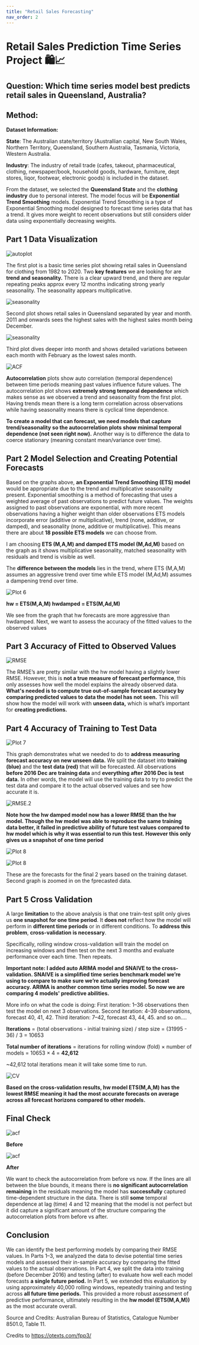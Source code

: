 ```yaml
---
title: "Retail Sales Forecasting"
nav_order: 2
---
```


# **Retail Sales Prediction Time Series Project 🛍️📈**

## **Question: Which time series model best predicts retail sales in Queensland, Australia?**

## Method:

**Dataset Information:**

**State**: The Australian state/territory (Australlian capital, New South Wales, Northern Territory, Queensland, Southern Australia, Tasmania, Victoria, Western Australia.

**Industry**:	The industry of retail trade (cafes, takeout, pharmaceutical, clothing, newspaper/book, household goods, hardware, furniture, dept stores, liqor, footwear, electronic goods) is included in the dataset. 

From the dataset, we selected the **Queensland State** and the **clothing industry** due to personal interest. The model focus will be **Exponential Trend Smoothing** models. Exponential Trend Smoothing is a type of Exponential Smoothing model designed to forecast time series data that has a trend. It gives more weight to recent observations but still considers older data using exponentially decreasing weights.

## Part 1 Data Visualization

![autoplot](./Retail.sales.project_files/images/unnamed-chunk-1-1.png)

The first plot is a basic time series plot showing retail sales in Queensland for clothing from 1982 to 2020. Two **key features** we are looking for are **trend and seasonality.** There is a clear upward trend, and there are regular repeating peaks approx every 12 months indicating strong yearly seasonality. The seasonality appears multiplicative. 

![seasonality](./Retail.sales.project_files/images/unnamed-chunk-1-2.png)

Second plot shows retail sales in Queensland separated by year and month. 2011 and onwards sees the highest sales with the highest sales month being December.


![seasonality](./Retail.sales.project_files/images/unnamed-chunk-1-3.png)

Third plot dives deeper into month and shows detailed variations between each month with February as the lowest sales month. 

![ACF](./Retail.sales.project_files/images/unnamed-chunk-1-5.png)

**Autocorrelation** plots show auto correlation (temporal dependence) between time periods meaning past values influence future values. The autocorrelation plot shows **extremely strong temporal dependence** which makes sense as we observed a trend and seasonality from the first plot. Having trends mean there is a long term correlation across observations while having seasonality means there is cyclical time dependence. 

**To create a model that can forecast, we need models that capture trend/seasonality so the autocorrelation plots show minimal temporal dependence (not seen right now).** Another way is to difference the data to coerce stationary (meaning constant mean/variance over time). 

## Part 2 Model Selection and Creating Potential Forecasts

Based on the graphs above, **an Exponential Trend Smoothing (ETS) model** would be appropriate due to the trend and multiplicative seasonality present. Exponential smoothing is a method of forecasting that uses a weighted average of past observations to predict future values. The weights assigned to past observations are exponential, with more recent observations having a higher weight than older observations ETS models incorporate error (additive or multiplicative), trend (none, additive, or damped), and seasonality (none, additive or multiplicative). This means there are about **18 possible ETS models** we can choose from.

I am choosing **ETS (M,A,M) and damped ETS model (M,Ad,M)** based on the graph as it shows multiplicative seasonality, matched seasonality with residuals and trend is visible as well.

The **difference between the models** lies in the trend, where ETS (M,A,M) assumes an aggressive trend over time while ETS model (M,Ad,M) assumes a dampening trend over time.

![Plot 6](./Retail.sales.project_files/images/unnamed-chunk-2-1.png)

**hw = ETS(M,A,M)
hwdamped = ETS(M,Ad,M)**

We see from the graph that hw forecasts are more aggressive than hwdamped. Next, we want to assess the accuracy of the fitted values to the observed values

## Part 3 Accuracy of Fitted to Observed Values

![RMSE](./Retail.sales.project_files/images/output1.png)

The RMSE’s are pretty similar with the hw model having a slightly lower RMSE. However, this is **not a true measure of forecast performance**, this only assesses how well the model explains the already observed data. **What's needed is to compute true out-of-sample forecast accuracy by comparing predicted values to data the model has not seen.** This will show how the model will work with **unseen data,** which is what’s important for **creating predictions.**

## Part 4 Accuracy of Training to Test Data

![Plot 7](./Retail.sales.project_files/images/output6.png)

This graph demonstrates what we needed to do to **address measuring forecast accuracy on new unseen data.** We split the dataset into **training (blue)** and the **test data (red)** that will be forecasted. All observations **before 2016 Dec are training data** and **everything after 2016 Dec is test data.** In other words, the model will use the training data to try to predict the test data and compare it to the actual observed values and see how accurate it is.

![RMSE.2](./Retail.sales.project_files/images/output2.png)

**Note how the hw damped model now has a lower RMSE than the hw model. Though the hw model was able to reproduce the same training data better, it failed in predictive ability of future test values compared to hw model which is why it was essential to run this test. However this only gives us a snapshot of one time period**

![Plot 8](./Retail.sales.project_files/images/unnamed-chunk-7-1.png)

![Plot 8](./Retail.sales.project_files/images/unnamed-chunk-8-1.png)

These are the forecasts for the final 2 years based on the training dataset. Second graph is zoomed in on the fprecasted data.

## Part 5 Cross Validation

A large **limitation** to the above analysis is that one train-test split only gives us **one snapshot for one time period**. It **does not** reflect how the model will perform in **different time periods** or in different conditions. To **address this problem**, **cross-validation is necessary**.

Specifically, rolling window cross-validation will train the model on increasing windows and then test on the next 3 months and evaluate performance over each time. Then repeats.

**Important note: I added auto ARIMA model and SNAIVE to the cross-validation. SNAIVE is a simplified time series benchmark model we’re using to compare to make sure we’re actually improving forecast accuracy. ARIMA is another common time series model. So now we are comparing 4 models' predictive abilities.**

More info on what the code is doing: 
First iteration: 1–36 observations then test the model on next 3 observations.
Second iteration: 4–39 observations, forecast 40, 41, 42.
Third iteration: 7–42, forecast 43, 44, 45. 
and so on....

**Iterations** = (total observations - initial training size) / step size
= (31995 - 36) / 3 = 10653

**Total number of iterations** = iterations for rolling window (fold) × number of models
= 10653 × 4 = **42,612**

~42,612 total iterations mean it will take some time to run.

![CV](./Retail.sales.project_files/images/screenshot3.png)

**Based on the cross-validation results, hw model ETS(M,A,M) has the lowest RMSE meaning it had the most accurate forecasts on average across all forecast horizons compared to other models.**

## Final Check

![acf](./Retail.sales.project_files/images/output5.png)

**Before**

![acf](./Retail.sales.project_files/images/output4.png)

**After**

We want to check the autocorrelation from before vs now. If the lines are all between the blue bounds, it means there is **no significant autocorrelation remaining** in the residuals meaning the model has **successfully** captured time-dependent structure in the data. There is still **some** temporal dependence at lag (time) 4 and 12 meaning that the model is not perfect but it did capture a significant amount of the structure comparing the autocorrelation plots from before vs after.


## Conclusion

We can identify the best performing models by comparing their RMSE values. In Parts 1–3, we analyzed the data to devise potential time series models and assessed their in-sample accuracy by comparing the fitted values to the actual observations. In Part 4, we split the data into training (before December 2016) and testing (after) to evaluate how well each model forecasts **a single future period.** In Part 5, we extended this evaluation by using approximately 40,000 rolling windows, repeatedly training and testing across **all future time periods.** This provided a more robust assessment of predictive performance, ultimately resulting in the **hw model (ETS(M,A,M))** as the most accurate overall.


Source and Credits:
Australian Bureau of Statistics, Catalogue Number 8501.0, Table 11.

Credits to https://otexts.com/fpp3/

